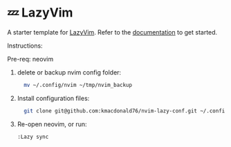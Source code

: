 # 💤 LazyVim

A starter template for [LazyVim](https://github.com/LazyVim/LazyVim).
Refer to the [documentation](https://lazyvim.github.io/installation) to get started.


Instructions: 

Pre-req: neovim

1. delete or backup nvim config folder:  

    ```bash
      mv ~/.config/nvim ~/tmp/nvim_backup
    ```

2. Install configuration files:  
    ```bash
      git clone git@github.com:kmacdonald76/nvim-lazy-conf.git ~/.config/nvim
    ```

3. Re-open neovim, or run:  
    ```bash
    :Lazy sync
    ```
    ```
